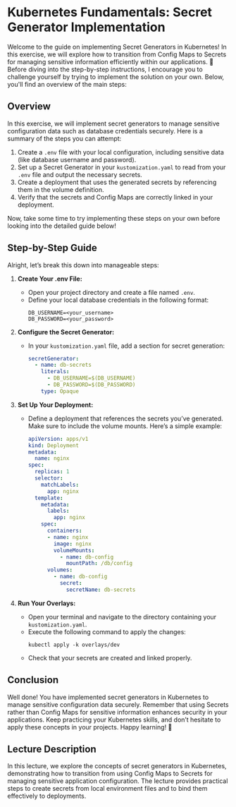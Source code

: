 # Kubernetes Fundamentals: Secret Generator Implementation

Welcome to the guide on implementing Secret Generators in Kubernetes! In this exercise, we will explore how to transition from Config Maps to Secrets for managing sensitive information efficiently within our applications. 🌟 Before diving into the step-by-step instructions, I encourage you to challenge yourself by trying to implement the solution on your own. Below, you'll find an overview of the main steps:

## Overview
In this exercise, we will implement secret generators to manage sensitive configuration data such as database credentials securely. Here is a summary of the steps you can attempt:

1. Create a `.env` file with your local configuration, including sensitive data (like database username and password).
2. Set up a Secret Generator in your `kustomization.yaml` to read from your `.env` file and output the necessary secrets.
3. Create a deployment that uses the generated secrets by referencing them in the volume definition.
4. Verify that the secrets and Config Maps are correctly linked in your deployment.

Now, take some time to try implementing these steps on your own before looking into the detailed guide below!

## Step-by-Step Guide
Alright, let’s break this down into manageable steps:

1. **Create Your .env File:**
   - Open your project directory and create a file named `.env`.
   - Define your local database credentials in the following format:
     ```
     DB_USERNAME=<your_username>
     DB_PASSWORD=<your_password>
     ```

2. **Configure the Secret Generator:**
   - In your `kustomization.yaml` file, add a section for secret generation:
     ```yaml
     secretGenerator:
       - name: db-secrets
         literals:
           - DB_USERNAME=$(DB_USERNAME)
           - DB_PASSWORD=$(DB_PASSWORD)
         type: Opaque
     ```

3. **Set Up Your Deployment:**
   - Define a deployment that references the secrets you’ve generated. Make sure to include the volume mounts. Here’s a simple example:
     ```yaml
     apiVersion: apps/v1
     kind: Deployment
     metadata:
       name: nginx
     spec:
       replicas: 1
       selector:
         matchLabels:
           app: nginx
       template:
         metadata:
           labels:
             app: nginx
         spec:
           containers:
           - name: nginx
             image: nginx
             volumeMounts:
               - name: db-config
                 mountPath: /db/config
           volumes:
             - name: db-config
               secret:
                 secretName: db-secrets
     ```

4. **Run Your Overlays:**
   - Open your terminal and navigate to the directory containing your `kustomization.yaml`.
   - Execute the following command to apply the changes:
     ```
     kubectl apply -k overlays/dev
     ```
   - Check that your secrets are created and linked properly.

## Conclusion
Well done! You have implemented secret generators in Kubernetes to manage sensitive configuration data securely. Remember that using Secrets rather than Config Maps for sensitive information enhances security in your applications. Keep practicing your Kubernetes skills, and don’t hesitate to apply these concepts in your projects. Happy learning! 🚀

## Lecture Description
In this lecture, we explore the concepts of secret generators in Kubernetes, demonstrating how to transition from using Config Maps to Secrets for managing sensitive application configuration. The lecture provides practical steps to create secrets from local environment files and to bind them effectively to deployments.